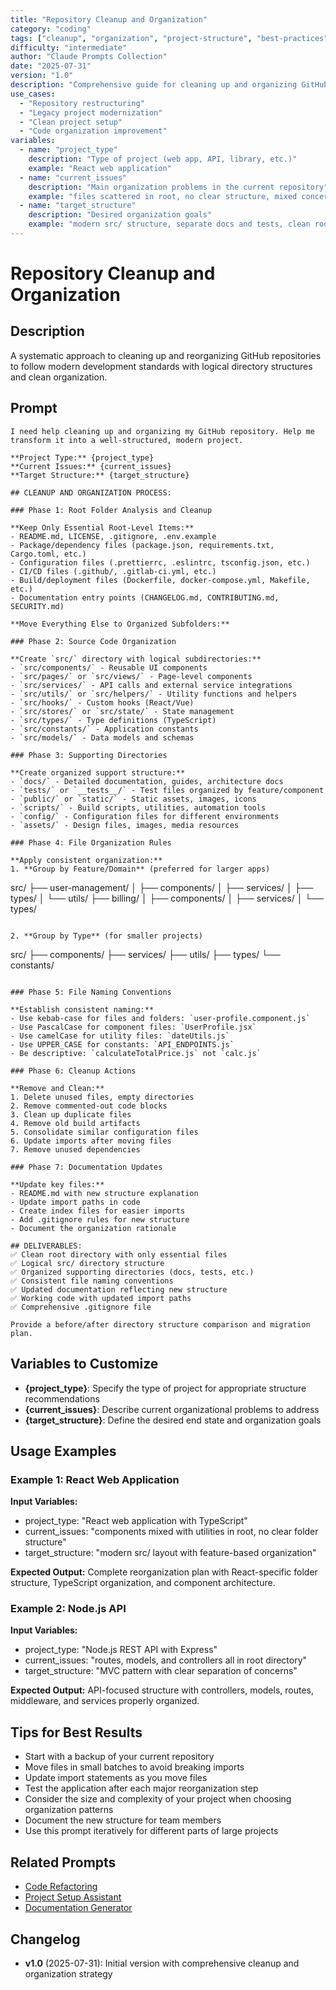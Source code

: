 ```yaml
---
title: "Repository Cleanup and Organization"
category: "coding"
tags: ["cleanup", "organization", "project-structure", "best-practices"]
difficulty: "intermediate"
author: "Claude Prompts Collection"
date: "2025-07-31"
version: "1.0"
description: "Comprehensive guide for cleaning up and organizing GitHub repositories with modern structure"
use_cases:
  - "Repository restructuring"
  - "Legacy project modernization"
  - "Clean project setup"
  - "Code organization improvement"
variables:
  - name: "project_type"
    description: "Type of project (web app, API, library, etc.)"
    example: "React web application"
  - name: "current_issues"
    description: "Main organization problems in the current repository"
    example: "files scattered in root, no clear structure, mixed concerns"
  - name: "target_structure"
    description: "Desired organization goals"
    example: "modern src/ structure, separate docs and tests, clean root"
---
```


# Repository Cleanup and Organization

## Description
A systematic approach to cleaning up and reorganizing GitHub repositories to follow modern development standards with logical directory structures and clean organization.

## Prompt

```
I need help cleaning up and organizing my GitHub repository. Help me transform it into a well-structured, modern project.

**Project Type:** {project_type}
**Current Issues:** {current_issues}
**Target Structure:** {target_structure}

## CLEANUP AND ORGANIZATION PROCESS:

### Phase 1: Root Folder Analysis and Cleanup

**Keep Only Essential Root-Level Items:**
- README.md, LICENSE, .gitignore, .env.example
- Package/dependency files (package.json, requirements.txt, Cargo.toml, etc.)
- Configuration files (.prettierrc, .eslintrc, tsconfig.json, etc.)
- CI/CD files (.github/, .gitlab-ci.yml, etc.)
- Build/deployment files (Dockerfile, docker-compose.yml, Makefile, etc.)
- Documentation entry points (CHANGELOG.md, CONTRIBUTING.md, SECURITY.md)

**Move Everything Else to Organized Subfolders:**

### Phase 2: Source Code Organization

**Create `src/` directory with logical subdirectories:**
- `src/components/` - Reusable UI components
- `src/pages/` or `src/views/` - Page-level components
- `src/services/` - API calls and external service integrations
- `src/utils/` or `src/helpers/` - Utility functions and helpers
- `src/hooks/` - Custom hooks (React/Vue)
- `src/stores/` or `src/state/` - State management
- `src/types/` - Type definitions (TypeScript)
- `src/constants/` - Application constants
- `src/models/` - Data models and schemas

### Phase 3: Supporting Directories

**Create organized support structure:**
- `docs/` - Detailed documentation, guides, architecture docs
- `tests/` or `__tests__/` - Test files organized by feature/component
- `public/` or `static/` - Static assets, images, icons
- `scripts/` - Build scripts, utilities, automation tools
- `config/` - Configuration files for different environments
- `assets/` - Design files, images, media resources

### Phase 4: File Organization Rules

**Apply consistent organization:**
1. **Group by Feature/Domain** (preferred for larger apps)
   ```
   src/
   ├── user-management/
   │   ├── components/
   │   ├── services/
   │   ├── types/
   │   └── utils/
   ├── billing/
   │   ├── components/
   │   ├── services/
   │   └── types/
   ```

2. **Group by Type** (for smaller projects)
   ```
   src/
   ├── components/
   ├── services/
   ├── utils/
   ├── types/
   └── constants/
   ```

### Phase 5: File Naming Conventions

**Establish consistent naming:**
- Use kebab-case for files and folders: `user-profile.component.js`
- Use PascalCase for component files: `UserProfile.jsx`
- Use camelCase for utility files: `dateUtils.js`
- Use UPPER_CASE for constants: `API_ENDPOINTS.js`
- Be descriptive: `calculateTotalPrice.js` not `calc.js`

### Phase 6: Cleanup Actions

**Remove and Clean:**
1. Delete unused files, empty directories
2. Remove commented-out code blocks
3. Clean up duplicate files
4. Remove old build artifacts
5. Consolidate similar configuration files
6. Update imports after moving files
7. Remove unused dependencies

### Phase 7: Documentation Updates

**Update key files:**
- README.md with new structure explanation
- Update import paths in code
- Create index files for easier imports
- Add .gitignore rules for new structure
- Document the organization rationale

## DELIVERABLES:
✅ Clean root directory with only essential files
✅ Logical src/ directory structure
✅ Organized supporting directories (docs, tests, etc.)
✅ Consistent file naming conventions
✅ Updated documentation reflecting new structure
✅ Working code with updated import paths
✅ Comprehensive .gitignore file

Provide a before/after directory structure comparison and migration plan.
```

## Variables to Customize

- **{project_type}**: Specify the type of project for appropriate structure recommendations
- **{current_issues}**: Describe current organizational problems to address
- **{target_structure}**: Define the desired end state and organization goals

## Usage Examples

### Example 1: React Web Application
**Input Variables:**
- project_type: "React web application with TypeScript"
- current_issues: "components mixed with utilities in root, no clear folder structure"
- target_structure: "modern src/ layout with feature-based organization"

**Expected Output:**
Complete reorganization plan with React-specific folder structure, TypeScript organization, and component architecture.

### Example 2: Node.js API
**Input Variables:**
- project_type: "Node.js REST API with Express"
- current_issues: "routes, models, and controllers all in root directory"
- target_structure: "MVC pattern with clear separation of concerns"

**Expected Output:**
API-focused structure with controllers, models, routes, middleware, and services properly organized.

## Tips for Best Results

- Start with a backup of your current repository
- Move files in small batches to avoid breaking imports
- Update import statements as you move files
- Test the application after each major reorganization step
- Consider the size and complexity of your project when choosing organization patterns
- Document the new structure for team members
- Use this prompt iteratively for different parts of large projects

## Related Prompts

- [Code Refactoring](../development/refactoring.md)
- [Project Setup Assistant](project-setup-assistant.md)
- [Documentation Generator](../business/documentation-generator.md)

## Changelog

- **v1.0** (2025-07-31): Initial version with comprehensive cleanup and organization strategy
